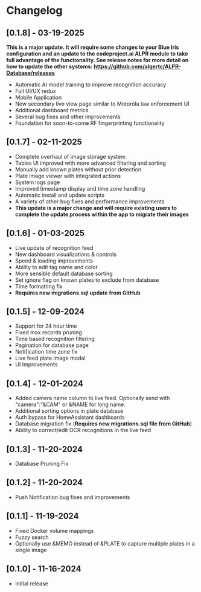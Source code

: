 # Changelog


## [0.1.8] - 03-19-2025

**This is a major update. It will require some changes to your Blue Iris configuration and an update to the codeproject.ai ALPR module to take full advantage of the functionality.
See release notes for more detail on how to update the other systems: https://github.com/algertc/ALPR-Database/releases**

- Automatic AI model training to improve recognition accuracy
- Full UI/UX redux
- Mobile Application
- New secondary live view page similar to Motorola law enforcement UI
- Additional dashboard metrics
- Several bug fixes and other improvements
- Foundation for soon-to-come RF fingerprinting functionality


## [0.1.7] - 02-11-2025

- Complete overhaul of image storage system
- Tables UI improved with more advanced filtering and sorting
- Manually add known plates without prior detection
- Plate image viewer with integrated actions
- System logs page
- Improved timestamp display and time zone handling
- Automatic install and update scripts
- A variety of other bug fixes and performance improvements
- **This update is a major change and will require existing users to complete the update process within the app to migrate their images**

## [0.1.6] - 01-03-2025

- Live update of recognition feed
- New dashboard visualizations & controls
- Speed & loading improvements
- Ability to edit tag name and color
- More sensible default database sorting
- Set ignore flag on known plates to exclude from database
- Time formatting fix
- **Requires new migrations.sql update from GitHub**

## [0.1.5] - 12-09-2024

- Support for 24 hour time
- Fixed max records pruning
- Time based recognition filtering
- Pagination for database page
- Notification time zone fix
- Live feed plate image modal
- UI Improvements

## [0.1.4] - 12-01-2024

- Added camera name column to live feed. Optionally send with "camera":"&CAM" or &NAME for long name.
- Additional sorting options in plate database
- Auth bypass for HomeAssistant dashboards
- Database migration fix (**Requires new migrations.sql file from GitHub**)
- Ability to correct/edit OCR recognitions in the live feed

## [0.1.3] - 11-20-2024

- Database Pruning Fix

## [0.1.2] - 11-20-2024

- Push Notification bug fixes and improvements

## [0.1.1] - 11-19-2024

- Fixed Docker volume mappings
- Fuzzy search
- Optionally use &MEMO instead of &PLATE to capture multiple plates in a single image

## [0.1.0] - 11-16-2024

- Initial release
